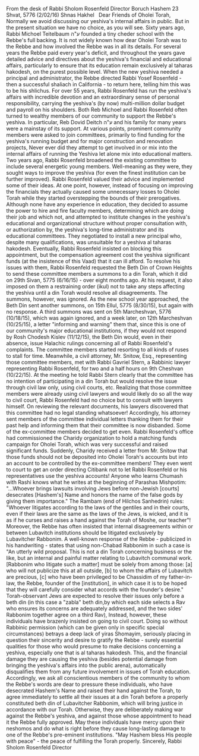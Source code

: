 From the desk of
Rabbi Sholom Rosenfeld
Director
Boruch Hashem
23 Shvat, 5776 (2/02/16)
Shnas Hakhel
 
Dear Friends of Oholei Torah,
Normally we avoid discussing our yeshiva's internal affairs in public. But in the present situation we have no choice, as you will see.
Sixty years ago, Rabbi Michoel Teitelbaum ע"ה founded a tiny cheder school with the Rebbe's full backing. It is not widely known how dear Oholei Torah was to the Rebbe and how involved the Rebbe was in all its details. For several years the Rebbe paid every year's deficit, and throughout the years gave detailed advice and directives about the yeshiva's financial and educational affairs, particularly to ensure that its education remain exclusively al taharas hakodesh, on the purest possible level. When the new yeshiva needed a principal and administrator, the Rebbe directed Rabbi Yosef Rosenfeld - then a successful shaliach in California - to return here, telling him this was to be his shlichus. For over 55 years, Rabbi Rosenfeld has run the yeshiva's affairs with incredible devotion and an extraordinary sense of personal responsibility, carrying the yeshiva's (by now) multi-million dollar budget and payroll on his shoulders.
Both Reb Michoel and Rabbi Rosenfeld often turned to wealthy members of our community to support the Rebbe's yeshiva. In particular, Reb Dovid Deitch ע"ה and his family for many years were a mainstay of its support. At various points, prominent community members were asked to join committees, primarily to find funding for the yeshiva's running budget and for major construction and renovation projects, Never ever did they attempt to get involved in or mix into the internal affairs of running the Yeshiva let alone mix into educational matters.
Two years ago, Rabbi Rosenfeld broadened the existing committee to include several energetic young members. Well-meaning as they were, they sought ways to improve the yeshiva (for even the finest institution can be further improved). Rabbi Rosenfeld valued their advice and implemented some of their ideas.
At one point, however, instead of focusing on improving the financials they actually caused some unnecessary losses to Oholei Torah while they started overstepping the bounds of their prerogatives. Although none have any experience in education, they decided to assume the power to hire and fire faculty members, determining which are doing their job and which not, and attempted to institute changes in the yeshiva's educational and organizational structure without proper consultation with, or authorization by, the yeshiva's long-time administrator and its educational committees. They negotiated to install a new principal who, despite many qualifications, was unsuitable for a yeshiva al taharas hakodesh. Eventually, Rabbi Rosenfeld insisted on blocking this appointment, but the compensation agreement cost the yeshiva significant funds (at the insistence of this Vaad) that it can ill afford.
To resolve his issues with them, Rabbi Rosenfeld requested the Beth Din of Crown Heights to send these committee members a summons to a din Torah, which it did on 29th Sivan, 5775 (6/16/15) - over eight months ago. At his request, it also imposed on them a restraining order (ikul) not to take any steps affecting the yeshiva until a din Torah would resolve all disagreements. The summons, however, was ignored.
As the new school year approached, the Beth Din sent another summons, on 15th Ellul, 5775 (8/30/15), but again with no response. A third summons was sent on 5th Marcheshvan, 5776 (10/18/15), which was again ignored, and a week later, on 12th Marcheshvan (10/25/15), a letter "informing and warning" them that, since this is one of our community's major educational institutions, if they would not respond by Rosh Chodesh Kislev (11/12/15), the Beth Din would, even in their absence, issue Halachic rulings concerning all of Rabbi Rosenfeld's complaints. The committee members started resorting to all kinds of ruses to stall for time.
Meanwhile, a civil attorney, Mr. Snitow, Esq., representing those committee members, met with Rabbi Gavriel Stern, a Rabbinic lawyer representing Rabbi Rosenfeld, for two and a half hours on 9th Cheshvan (10/22/15). At the meeting he told Rabbi Stern clearly that the committee has no intention of participating in a din Torah but would resolve the issue through civil law only, using civil courts, etc.
Realizing that those committee members were already using civil lawyers and would likely do so all the way to civil court, Rabbi Rosenfeld had no choice but to consult with lawyers himself. On reviewing the relevant documents, his lawyers discovered that this committee had no legal standing whatsoever! Accordingly, his attorney sent members of the committee individual letters thanking them for their past help and informing them that their committee is now disbanded.
Some of the ex-committee members decided to get even. Rabbi Rosenfeld's office had commissioned the Charidy organization to hold a matching funds campaign for Oholei Torah, which was very successful and raised significant funds. Suddenly, Charidy received a letter from Mr. Snitow that those funds should not be deposited into Oholei Torah's accounts but into an account to be controlled by the ex-committee members! They even went to court to get an order directing Citibank not to let Rabbi Rosenfeld or his representatives use the yeshiva accounts!
Anyone who learns Chumash with Rashi knows what he writes at the beginning of Parashas Mishpotim: "...Whoever brings lawsuits involving Jews before non-Jewish [courts] desecrates [Hashem's] Name and honors the name of the false gods by giving them importance." The Rambam (end of Hilchos Sanhedrin) rules: "Whoever litigates according to the laws of the gentiles and in their courts, even if their laws are the same as the laws of the Jews, is wicked, and it is as if he curses and raises a hand against the Torah of Moshe, our teacher"!
Moreover, the Rebbe has often insisted that internal disagreements within or between Lubavitch institutions should be litigated exclusively by Lubavitcher Rabbonim. A well-known response of the Rebbe - publicized in his handwriting - states that using non-Chabad Rabbonim in such a case is "An utterly wild proposal. This is not a din Torah concerning business or the like, but an internal and painful matter relating to Lubavitch communal work. [Rabbonim who litigate such a matter] must be solely from among those: [a] who will not publicize this at all outside, [b] to whom the affairs of Lubavitch are precious, [c] who have been privileged to be Chassidim of my father-in-law, the Rebbe, founder of the [institution], in which case it is to be hoped that they will carefully consider what accords with the founder's desire."
Torah-observant Jews are expected to resolve their issues only before a beth din (in this case a "zabla" beth din,by which each side selects a Rav who ensures its concerns are adequately addressed, and the two sides' Rabbonim together agree on a third Rav), Instead, however, these individuals have brazenly insisted on going to civil court. Doing so without Rabbinic permission (which can be given only in specific special circumstances) betrays a deep lack of yiras Shomayim, seriously placing in question their sincerity and desire to gratify the Rebbe - surely essential qualities for those who would presume to make decisions concerning a yeshiva, especially one that is al taharas hakodesh. This, and the financial damage they are causing the yeshiva (besides potential damage from bringing the yeshiva's affairs into the public arena), automatically disqualifies them from any future involvement in issues of Torah education.
Accordingly, we ask all conscientious members of the community to whom the Rebbe's words are dear to pressure these individuals, who have desecrated Hashem's Name and raised their hand against the Torah, to agree immediately to settle all their issues at a din Torah before a properly constituted beth din of Lubavitcher Rabbonim, which will bring justice in accordance with our Torah. Otherwise, they are deliberately making war against the Rebbe's yeshiva, and against those whose appointment to head it the Rebbe fully approved.
May these individuals have mercy upon their neshomos and do what is right before they cause long-lasting damage to one of the Rebbe's pre-eminent institutions. "May Hashem bless His people with peace" - the peace of fulfilling the Torah properly.
Sincerely,
Rabbi Sholom Rosenfeld
Director
